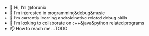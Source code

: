 - 👋 Hi, I’m @forunix
- 👀 I’m interested in programming&debug&music
- 🌱 I’m currently learning android native related debug skills
- 💞️ I’m looking to collaborate on c++&java&python related programs
- 📫 How to reach me ...TODO

<!---
forunix/forunix is a ✨ special ✨ repository because its `README.md` (this file) appears on your GitHub profile.
You can click the Preview link to take a look at your changes.
--->
